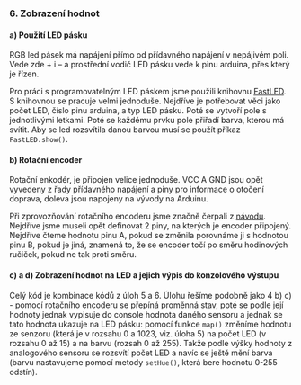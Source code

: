 ### 6. Zobrazení hodnot

#### a) Použití LED pásku
RGB led pásek má napájení přímo od přídavného napájení v nepájivém poli. Vede zde + i – a prostřední vodič LED pásku vede k pinu arduina, přes který je řízen.

Pro práci s programovatelným LED páskem jsme použili knihovnu [FastLED](https://github.com/FastLED/FastLED "FastLED"). S knihovnou se pracuje velmi jednoduše. Nejdříve je potřebovat věci jako počet LED, číslo pinu arduina, a typ LED pásku. Poté se vytvoří pole s jednotlivými letkami. Poté se každému prvku pole přiřadí barva, kterou má svítit. Aby se led rozsvítila danou barvou musí se použít příkaz `FastLED.show()`.

#### b) Rotační encoder
Rotační enkodér, je připojen velice jednoduše. VCC A GND jsou opět vyvedeny z řady přídavného napájení a piny pro informace o otočení doprava, doleva jsou napojeny na vývody na Arduinu.

Při zprovozňování rotačního encoderu jsme značně čerpali z [návodu](https://howtomechatronics.com/tutorials/arduino/rotary-encoder-works-use-arduino/ "návodu"). Nejdříve jsme museli opět definovat 2 piny, na kterých je encoder připojený. Nejdříve čteme hodnotu pinu A, pokud se změnila porovnáme ji s hodnotou pinu B, pokud je jiná, znamená to, že se encoder točí po směru hodinových ručiček, pokud ne tak proti směru.

#### c) a d) Zobrazení hodnot na LED a jejich výpis do konzolového výstupu
Celý kód je kombinace kódů z úloh 5 a 6. Úlohu řešíme podobně jako  4 b) c) - pomocí rotačního encoderu se přepíná proměnná stav, poté se podle její hodnoty jednak vypisuje do console hodnota daného sensoru a jednak se tato hodnota ukazuje na LED pásku: pomocí funkce `map()` změníme hodnotu ze senzoru (která je v rozsahu 0 a 1023, viz. úloha 5) na počet LED (v rozsahu 0 až 15) a na barvu (rozsah 0 až 255). Takže podle výšky hodnoty z analogového sensoru se rozsvítí počet LED a navíc se ještě mění barva (barvu nastavujeme pomocí metody `setHue()`, která bere hodnotu 0-255 odstín).
